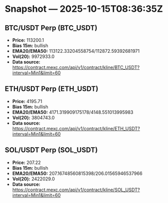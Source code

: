 # Snapshot — 2025-10-15T08:36:35Z

## BTC/USDT Perp (BTC_USDT)
- **Price:** 113200.1
- **Bias 15m:** bullish
- **EMA20/EMA50:** 113122.33204558754/112872.59392681971
- **Vol(20):** 9972933.0
- **Data source:** https://contract.mexc.com/api/v1/contract/kline/BTC_USDT?interval=Min1&limit=60

## ETH/USDT Perp (ETH_USDT)
- **Price:** 4195.71
- **Bias 15m:** bullish
- **EMA20/EMA50:** 4171.319909175178/4148.551013995983
- **Vol(20):** 3804743.0
- **Data source:** https://contract.mexc.com/api/v1/contract/kline/ETH_USDT?interval=Min1&limit=60

## SOL/USDT Perp (SOL_USDT)
- **Price:** 207.22
- **Bias 15m:** bullish
- **EMA20/EMA50:** 207.16748560815398/206.01565946537966
- **Vol(20):** 2422029.0
- **Data source:** https://contract.mexc.com/api/v1/contract/kline/SOL_USDT?interval=Min1&limit=60

